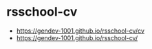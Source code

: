 # rsschool-cv

- https://gendev-1001.github.io/rsschool-cv/cv
- https://gendev-1001.github.io/rsschool-cv/
